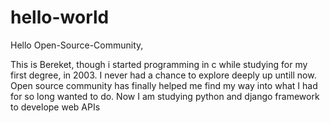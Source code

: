 # hello-world
Hello Open-Source-Community,

This is Bereket, though i started programming in c while studying for my first degree, in 2003. I never had a chance to explore deeply up untill now. Open source community has finally helped me find my way into what I had for so long wanted to do. Now I am studying python and django framework to develope web APIs
